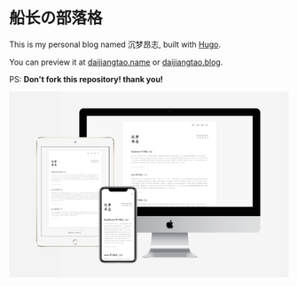 # 船长の部落格

This is my personal blog named 沉梦昂志, built with [Hugo][hugo].

You can preview it at [daijiangtao.name][github] or [daijiangtao.blog][gitlab].

PS: **Don't fork this repository! thank you!**

![preview][preview]

[hugo]: https://gohugo.io/
[github]: https://daijiangtao.name
[gitlab]: https://daijiangtao.blog
[preview]: ./static/images/blog-preview.png
